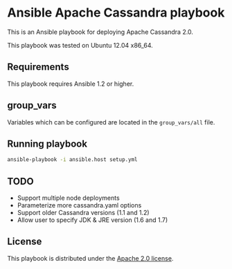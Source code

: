 # Ansible Apache Cassandra playbook

This is an Ansible playbook for deploying Apache Cassandra 2.0.

This playbook was tested on Ubuntu 12.04 x86_64.

## Requirements

This playbook requires Ansible 1.2 or higher.

## group_vars

Variables which can be configured are located in the `group_vars/all` file.

## Running playbook

```bash
ansible-playbook -i ansible.host setup.yml
```

## TODO

* Support multiple node deployments
* Parameterize more cassandra.yaml options
* Support older Cassandra versions (1.1 and 1.2)
* Allow user to specify JDK & JRE version (1.6 and 1.7)

## License

This playbook is distributed under the
[Apache 2.0 license](http://www.apache.org/licenses/LICENSE-2.0.html).
